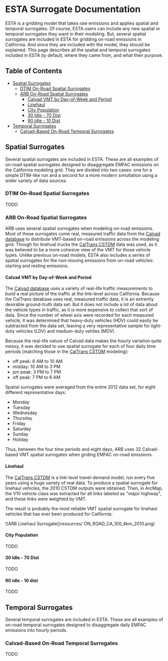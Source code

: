 # ESTA Surrogate Documentation

ESTA is a gridding model that takes raw emissions and applies spatial and temporal surrogates. Of course, ESTA users can include any new spatial or temporal surrogates they want in their modeling. But, several spatial surrogates are included in ESTA for gridding on-road emissions in California. And since they are included with the model, they should be explained. This page describes all the spatial and temporal surrogates included in ESTA by default, where they came from, and what their purpose.


## Table of Contents

* [Spatial Surrogates](#spatial-surrogates)
  - [DTIM On-Road Spatial Surrogates](#dtim-on-road-spatial-surrogates)
  - [ARB On-Road Spatial Surrogates](#arb-on-road-spatial-surrogates)
    + [Calvad VMT by Day-of-Week and Period](#calvad-vmt-by-day-of-week-and-period)
    + [Linehaul](#linehaul)
    + [City Population](#city-population)
    + [30 Idle - 70 Dist](#30-idle---70-dist)
    + [90 Idle - 10 Dist](#90-idle---10-dist)
* [Temporal Surrogates](#temporal-surrogates)
  - [Calvad-Based On-Road Temporal Surrogates](#calvad-based-on-road-temporal-surrogates)


## Spatial Surrogates

Several spatial surrogates are included in ESTA. These are all examples of on-road spatial surrogates designed to disaggregate EMFAC emissions on the California modeling grid. They are divided into two cases: one for a simple DTIM-like run and a second for a more modern simultation using a wider variety of data sources.


### DTIM On-Road Spatial Surrogates

TODO


### ARB On-Road Spatial Surrogates

ARB uses several spatial surrogates when modeling on-road emissions. Most of these surrogates come real, measured traffic data from the [Calvad database](http://www.its.uci.edu/research) to distribute VMT-based on-road emissions across the modeling grid. Though for linehual trucks the [CalTrans CSTDM](http://www.dot.ca.gov/hq/tpp/offices/omsp/statewide_modeling/cstdm.html) data was used, as it was believed to be a more cohesive view of the VMT for those vehicle types.  Unlike previous on-road models, ESTA also includes a series of spatial surrogates for the non-moving emissions from on-road vehicles: starting and resting emissions.

#### Calvad VMT by Day-of-Week and Period 

The [Calvad database](http://www.its.uci.edu/research) uses a variety of real-life traffic measurements to build a real picture of the traffic at the link-level across California.  Because the CalTrans database uses real, measured traffic data, it is an extremly desirable ground-truth data set.  But it does not include a lot of data about the vehicle types in traffic, as it is more expensive to collect that sort of data.  Since the number of wheel axis were recorded for each measured vehicle, it was determined that heavy-duty vehicles (HDV) could easily be subtracted from the data set, leaving a very representative sample for light-duty vehicles (LDV) and medium-duty vehiles (MDV).

Because the real-life nature of Calvad data makes the hourly variation quite messy, it was decided to use spatial surrogate for each of four daily time periods (matching those in the [CalTrans CSTDM](http://www.dot.ca.gov/hq/tpp/offices/omsp/statewide_modeling/cstdm.html) modeling):

* off peak: 6 AM to 10 AM
* midday:   10 AM to 3 PM
* pm peak:  3 PM to 7 PM
* off peak: 7 PM to 6 AM

Spatial surrogates were averaged from the entire 2012 data set, for eight different representative days:

* Monday
* Tuesday
* Wednesday
* Thursday
* Friday
* Saturday
* Sunday
* Holiday

Thus, between the four time periods and eight days, ARB uses 32 Calvad-based VMT spatial surrogates when griding EMFAC on-road emissions.

#### Linehaul

The [CalTrans CSTDM](http://www.dot.ca.gov/hq/tpp/offices/omsp/statewide_modeling/cstdm.html) is a link-level travel-demand model, run every five years using a huge variety of real data.  To produce a spatial surrogate for linehaul vehicles, the 2010 CSTDM outputs were obtained. Then, in ArcMap, the V10 vehicle class was extracted for all links labeled as "major highway", and these links were weighted by VMT.  

The result is probably the most reliable VMT spatial surrogate for linehaul vehicles that has ever been produced for California:

![ARB Linehaul Surrogate](resources/ 	ON_ROAD_CA_100_4km_2010.png)

#### City Population

TODO

#### 30 Idle - 70 Dist

TODO

#### 90 idle - 10 dist

TODO


## Temporal Surrogates

Several temporal surrogates are included in ESTA. These are all examples of on-road temporal surrogates designed to disaggregate daily EMFAC emissions into hourly periods.


### Calvad-Based On-Road Temporal Surrogates

TODO
